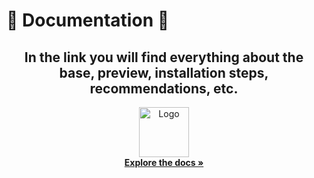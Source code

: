 # 🔔 Documentation 🔔

<h2 align="center">In the link you will find everything about the base, preview, installation steps, recommendations, etc.</h2>


 <div align="center">
  <a href="https://ip-development.gitbook.io/ip-development/">
    <img src="[logo.png](https://media.discordapp.net/attachments/1043102522090463232/1043179800560410685/logo.png?width=583&height=670)" alt="Logo" width="80" height="80">
  </a>
  
  <br />
    <a href="https://ip-development.gitbook.io/ip-development/"><strong>Explore the docs »</strong></a>
  <br />

